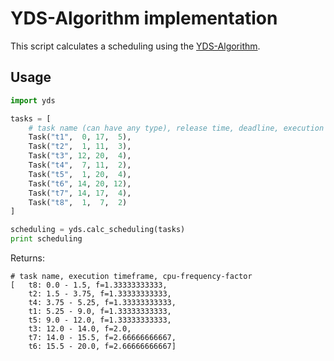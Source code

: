 # YDS-Algorithm implementation

This script calculates a scheduling using the
[YDS-Algorithm](https://en.wikipedia.org/wiki/YDS_algorithm).

## Usage

```python
import yds

tasks = [
    # task name (can have any type), release time, deadline, execution time
    Task("t1",  0, 17,  5),
    Task("t2",  1, 11,  3),
    Task("t3", 12, 20,  4),
    Task("t4",  7, 11,  2),
    Task("t5",  1, 20,  4),
    Task("t6", 14, 20, 12),
    Task("t7", 14, 17,  4),
    Task("t8",  1,  7,  2)
]

scheduling = yds.calc_scheduling(tasks)
print scheduling
```

Returns:

```
# task name, execution timeframe, cpu-frequency-factor
[   t8: 0.0 - 1.5, f=1.33333333333,
    t2: 1.5 - 3.75, f=1.33333333333,
    t4: 3.75 - 5.25, f=1.33333333333,
    t1: 5.25 - 9.0, f=1.33333333333,
    t5: 9.0 - 12.0, f=1.33333333333,
    t3: 12.0 - 14.0, f=2.0,
    t7: 14.0 - 15.5, f=2.66666666667,
    t6: 15.5 - 20.0, f=2.66666666667]
```
